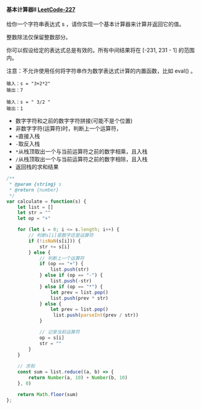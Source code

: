 #### 基本计算器II [LeetCode-227](https://leetcode.cn/problems/basic-calculator-ii/)

给你一个字符串表达式 s ，请你实现一个基本计算器来计算并返回它的值。

整数除法仅保留整数部分。

你可以假设给定的表达式总是有效的。所有中间结果将在 [-231, 231 - 1] 的范围内。

注意：不允许使用任何将字符串作为数学表达式计算的内置函数，比如 eval() 。

```
输入：s = "3+2*2"
输出：7
```

```
输入：s = " 3/2 "
输出：1
```

- 数字字符和之前的数字字符拼接(可能不是个位置)
- 非数字字符(运算符)时，判断上一个运算符，
- `+`直接入栈 
- `-`取反入栈
- `*`从栈顶取出一个与当前运算符之前的数字相乘，且入栈
- `/`从栈顶取出一个与当前运算符之前的数字相除，且入栈
- 返回栈的求和结果

```js
/**
 * @param {string} s
 * @return {number}
 */
var calculate = function(s) {
    let list = []
    let str = ""
    let op = "+"

    for (let i = 0; i <= s.length; i++) {
        // 判断s[i]是数字还是运算符
        if (!isNaN(s[i])) {
            str += s[i]
        } else {
            // 判断上一个运算符
            if (op == "+") {
                list.push(str)
            } else if (op == "-") {
                list.push(-str)
            } else if (op == "*") {
                let prev = list.pop()
                list.push(prev * str)
            } else {
                let prev = list.pop()
                 list.push(parseInt(prev / str))
            }

            // 记录当前运算符
            op = s[i]
            str = ""
        }
    }
    
    // 求和
    const sum = list.reduce((a, b) => {
        return Number(a, 10) + Number(b, 10)
    }, 0)

    return Math.floor(sum)
};
```
